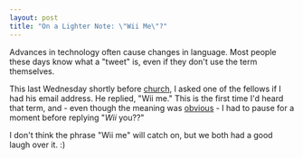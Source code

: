 ```yaml
---
layout: post
title: "On a Lighter Note: \"Wii Me\"?"
---
```

Advances in technology often cause changes in language. Most people these days know what a "tweet" is, even if they don't use the term themselves.



This last Wednesday shortly before [church](http://www.landmarkbaptist.ws/), I asked one of the fellows if I had his email address. He replied, "Wii me." This is the first time I'd heard that term, and - even though the meaning was [obvious](http://en.wikipedia.org/wiki/Wii_Menu#Message_Board) - I had to pause for a moment before replying "_Wii_ you??"



I don't think the phrase "Wii me" will catch on, but we both had a good laugh over it. :)

